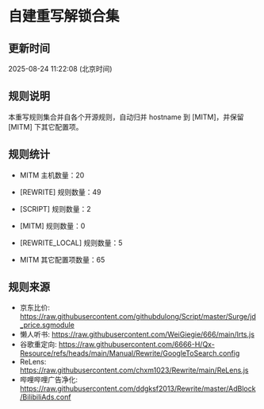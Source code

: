 # 自建重写解锁合集

## 更新时间
2025-08-24 11:22:08 (北京时间)

## 规则说明
本重写规则集合并自各个开源规则，自动归并 hostname 到 [MITM]，并保留 [MITM] 下其它配置项。

## 规则统计
- MITM 主机数量：20
- [REWRITE] 规则数量：49
- [SCRIPT] 规则数量：2
- [MITM] 规则数量：0
- [REWRITE_LOCAL] 规则数量：5

- MITM 其它配置项数量：65

## 规则来源
- 京东比价: https://raw.githubusercontent.com/githubdulong/Script/master/Surge/jd_price.sgmodule
- 懒人听书: https://raw.githubusercontent.com/WeiGiegie/666/main/lrts.js
- 谷歌重定向: https://raw.githubusercontent.com/6666-H/Qx-Resource/refs/heads/main/Manual/Rewrite/GoogleToSearch.config
- ReLens: https://raw.githubusercontent.com/chxm1023/Rewrite/main/ReLens.js
- 哔哩哔哩广告净化: https://raw.githubusercontent.com/ddgksf2013/Rewrite/master/AdBlock/BilibiliAds.conf
